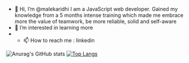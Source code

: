 - 👋 Hi, I’m @malekaridhi I am a JavaScript web developer. Gained my knowledge from a 5 months intense training which made me embrace more the value of teamwork,
   be more reliable, solid and self-aware
- 👀 I’m interested in learning more 
- - 📫 How to reach me : linkedin 

![Anurag's GitHub stats](https://github-readme-stats.vercel.app/api?username=malekaridhi&count_private=true&show_icons=true&theme=gruvbox)
[![Top Langs](https://github-readme-stats.vercel.app/api/top-langs/?username=malekaridhi&layout=compact&theme=gruvbox)](https://github.com/malekaridhi/github-readme-stats)
